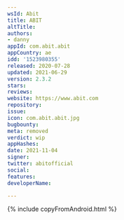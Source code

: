 ```yaml
---
wsId: Abit
title: ABIT
altTitle: 
authors:
- danny
appId: com.abit.abit
appCountry: ae
idd: '1523980355'
released: 2020-07-28
updated: 2021-06-29
version: 2.3.2
stars: 
reviews: 
website: https://www.abit.com
repository: 
issue: 
icon: com.abit.abit.jpg
bugbounty: 
meta: removed
verdict: wip
appHashes: 
date: 2021-11-04
signer: 
twitter: abitofficial
social: 
features: 
developerName: 

---
```


{% include copyFromAndroid.html %}
